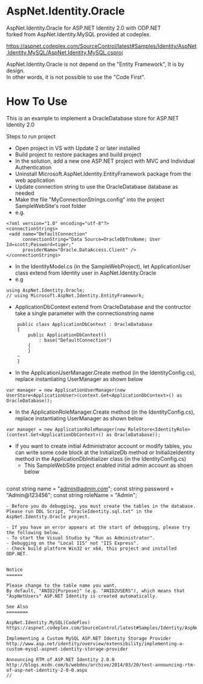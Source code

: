 AspNet.Identity.Oracle
======================

AspNet.Identity.Oracle for ASP.NET Identity 2.0 with ODP.NET  
forked from AspNet.Identity.MySQL provided at codeplex.

https://aspnet.codeplex.com/SourceControl/latest#Samples/Identity/AspNet.Identity.MySQL/AspNet.Identity.MySQL.csproj  

AspNet.Identity.Oracle is not depend on the "Entity Framework", It is by design.  
In other words, it is not possible to use the "Code First".

How To Use
==========

This is an example to implement a OracleDatabase store for ASP.NET Identity 2.0

Steps to run project

- Open project in VS with Update 2 or later installed
- Build project to restore packages and build project
- In the solution, add a new one ASP.NET project with MVC and Individual Authentication
- Uninstall Microsoft.AspNet.Identity.EntityFramework package from the web application
- Update connection string to use the OracleDatabase database as needed
 - Make the file "MyConnectionStrings.config" into the project SampleWebSite's root folder
 - e.g.
 ```
<?xml version="1.0" encoding="utf-8"?>
<connectionStrings>
  <add name="DefaultConnection"
       connectionString="Data Source=OracleDbTnsName; User Id=scott;Password=tiger;"
       providerName="Oracle.DataAccess.Client" />
</connectionStrings>
 ```
- In the IdentityModel.cs (in the SampleWebProject),
 let ApplicationUser class extend from Identity user in AspNet.Identity.Oracle
 - e.g
 ```
 using AspNet.Identity.Oracle;
 // using Microsoft.AspNet.Identity.EntityFramework;
 ```
- ApplicationDbContext extend from OracleDatabase and the contructor take a single parameter with the connectionstring name
```
    public class ApplicationDbContext : OracleDatabase
    {
        public ApplicationDbContext()
            : base("DefaultConnection")
        {
        }
	~
	}
```
- In the ApplicationUserManager.Create method (in the IdentityConfig.cs), replace instantiating UserManager as shown below
```
var manager = new ApplicationUserManager(new UserStore<ApplicationUser>(context.Get<ApplicationDbContext>() as OracleDatabase));
```
- In the ApplicationRoleManager.Create method (in the IdentityConfig.cs), replace instantiating UserManager as shown below
```
var manager = new ApplicationRoleManager(new RoleStore<IdentityRole>(context.Get<ApplicationDbContext>() as OracleDatabase));
```
- If you want to create initial Administrator account or modify tables,
  you can write some code block at the InitializeDb method or InitializeIdentity method
  in the ApplicationDbInitializer class (in the IdentityConfig.cs)
  - This SampleWebSite project enabled initial admin account as shoen below
  ```
const string name = "admin@admin.com";
const string password = "Admin@123456";
const string roleName = "Admin";  
  ```
- Before you do debugging, you must create the tables in the database.
 Please run DDL Script, "OracleIdentity.sql.txt" in the AspNet.Identity.Oracle project.

- If you have an error appears at the start of debugging, please try the following below.
  - To start the Visual Studio by "Run as Administrator". 
  - Debugging on the "Local IIS" not "IIS Express".
  - Check build platform Win32 or x64, this project and installed ODP.NET.


Notice
======

Please change to the table name you want.  
By default, "ANID2{Purpose}" (e.g. "ANID2USERS"), which means that "AspNetUsers" ASP.NET Identity is created automatically.  

See Also
========

AspNet.Identity.MySQL(CodePlex)  
https://aspnet.codeplex.com/SourceControl/latest#Samples/Identity/AspNet.Identity.MySQL/AspNet.Identity.MySQL.csproj  

Implementing a Custom MySQL ASP.NET Identity Storage Provider 
http://www.asp.net/identity/overview/extensibility/implementing-a-custom-mysql-aspnet-identity-storage-provider  

Announcing RTM of ASP.NET Identity 2.0.0  
http://blogs.msdn.com/b/webdev/archive/2014/03/20/test-announcing-rtm-of-asp-net-identity-2-0-0.aspx  
//
